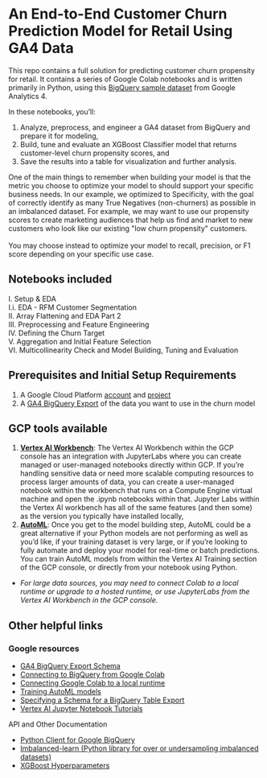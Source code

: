 # An End-to-End Customer Churn Prediction Model for Retail Using GA4 Data

This repo contains a full solution for predicting customer churn propensity for retail. It contains a series of Google Colab notebooks and is written primarily in Python, using this [BigQuery sample dataset](https://developers.google.com/analytics/bigquery/web-ecommerce-demo-dataset) from Google Analytics 4.<br>

In these notebooks, you’ll:
1. Analyze, preprocess, and engineer a GA4 dataset from BigQuery and prepare it for modeling,
2. Build, tune and evaluate an XGBoost Classifier model that returns customer-level churn propensity scores, and
3. Save the results into a table for visualization and further analysis.

One of the main things to remember when building your model is that the metric you choose to optimize your model to should support your specific business needs. In our example, we optimized to Specificity, with the goal of correctly identify as many True Negatives (non-churners) as possible in an imbalanced dataset. For example, we may want to use our propensity scores to create marketing audiences that help us find and market to new customers who look like our existing "low churn propensity" customers. <br>
<br>
You may choose instead to optimize your model to recall, precision, or F1 score depending on your specific use case. <br>

## Notebooks included

I. Setup & EDA <br>
I.i. EDA - RFM Customer Segmentation <br>
II. Array Flattening and EDA Part 2 <br>
III. Preprocessing and Feature Engineering <br>
IV. Defining the Churn Target <br>
V. Aggregation and Initial Feature Selection <br>
VI. Multicollinearity Check and Model Building, Tuning and Evaluation <br>

## Prerequisites and Initial Setup Requirements
1.	A Google Cloud Platform [account](https://cloud.google.com/docs/get-started) and [project](https://cloud.google.com/resource-manager/docs/creating-managing-projects) <br>
2.	A [GA4 BigQuery Export](https://support.google.com/analytics/answer/9823238?hl=en#zippy=%2Cin-this-article) of the data you want to use in the churn model <br>

## GCP tools available

1.	[**Vertex AI Workbench**](https://cloud.google.com/vertex-ai-workbench): The Vertex AI Workbench within the GCP console has an integration with JupyterLabs where you can create managed or user-managed notebooks directly within GCP. If you’re handling sensitive data or need more scalable computing resources to process larger amounts of data, you can create a user-managed notebook within the workbench that runs on a Compute Engine virtual machine and open the .ipynb notebooks within that. Jupyter Labs within the Vertex AI workbench has all of the same features (and then some) as the version you typically have installed locally, 
2.	[**AutoML**](https://cloud.google.com/automl): Once you get to the model building step, AutoML could be a great alternative if your Python models are not performing as well as you’d like, if your training dataset is very large, or if you’re looking to fully automate and deploy your model for real-time or batch predictions. You can train AutoML models from within the Vertex AI Training section of the GCP console, or directly from your notebook using Python. 
* *For large data sources, you may need to connect Colab to a local runtime or upgrade to a hosted runtime, or use JupyterLabs from the Vertex AI Workbench in the GCP console.* 

## Other helpful links

### Google resources
* [GA4 BigQuery Export Schema](https://support.google.com/analytics/answer/7029846?hl=en)
* [Connecting to BigQuery from Google Colab](https://colab.research.google.com/notebooks/bigquery.ipynb)
* [Connecting Google Colab to a local runtime](https://research.google.com/colaboratory/local-runtimes.html)
* [Training AutoML models](https://cloud.google.com/automl-tables/docs/train)
* [Specifying a Schema for a BigQuery Table Export](https://cloud.google.com/bigquery/docs/schemas)
* [Vertex AI Jupyter Notebook Tutorials](https://cloud.google.com/vertex-ai/docs/tutorials/jupyter-notebooks)

API and Other Documentation
* [Python Client for Google BigQuery](https://googleapis.dev/python/bigquery/latest/index.html)
* [Imbalanced-learn (Python library for over or undersampling imbalanced datasets)](https://imbalanced-learn.org/stable/references/index.html#api)
* [XGBoost Hyperparameters](https://xgboost.readthedocs.io/en/stable/parameter.html)
